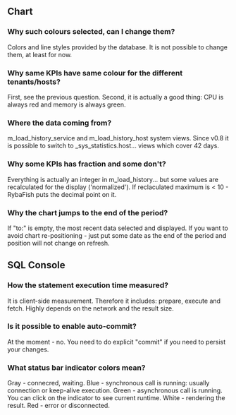 ## Chart
### Why such colours selected, can I change them?
Colors and line styles provided by the database. It is not possible to change them, at least for now.

### Why same KPIs have same colour for the different tenants/hosts?
First, see the previous question. Second, it is actually a good thing: CPU is always red and memory is always green.

### Where the data coming from?
m_load_history_service and m_load_history_host system views.
Since v0.8 it is possible to switch to _sys_statistics.host... views which cover 42 days.

### Why some KPIs has fraction and some don't?
Everything is actually an integer in m_load_history... but some values are recalculated for the display ('normalized'). If reclaculated maximum is < 10 - RybaFish puts the decimal point on it. 

### Why the chart jumps to the end of the period?
If "to:" is empty,  the most recent data selected and displayed. If you want to avoid chart re-positioning - just put some date as the end of the period and position will not change on refresh.

## SQL Console

### How the statement execution time measured?
It is client-side measurement. Therefore it includes: prepare, execute and fetch. Highly depends on the network and the result size.

### Is it possible to enable auto-commit?
At the moment - no. You need to do explicit "commit" if you need to persist your changes.

### What status bar indicator colors mean?
Gray - connecred, waiting.
Blue - synchronous call is running: usually connection or keep-alive execution.
Green - asynchronous call is running. You can click on the indicator to see current runtime.
White - rendering the result.
Red - error or disconnected.
